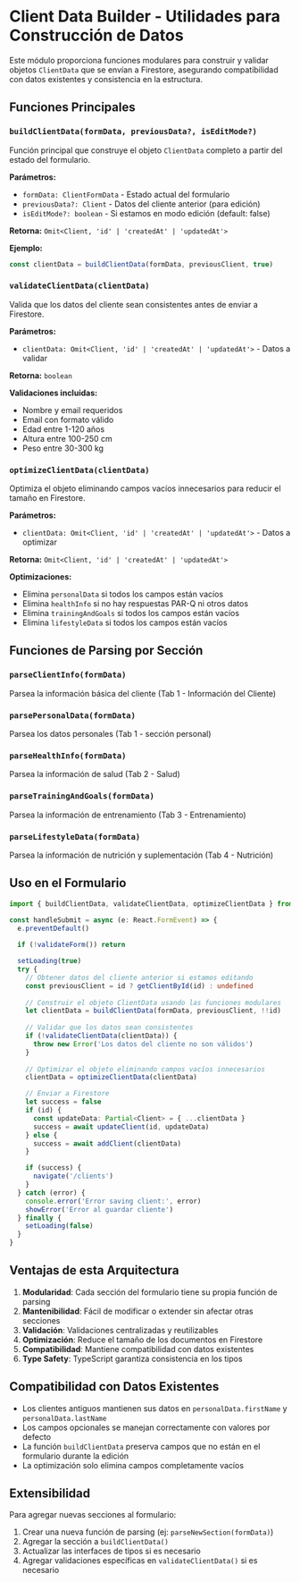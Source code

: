# Client Data Builder - Utilidades para Construcción de Datos

Este módulo proporciona funciones modulares para construir y validar objetos `ClientData` que se envían a Firestore, asegurando compatibilidad con datos existentes y consistencia en la estructura.

## Funciones Principales

### `buildClientData(formData, previousData?, isEditMode?)`

Función principal que construye el objeto `ClientData` completo a partir del estado del formulario.

**Parámetros:**
- `formData: ClientFormData` - Estado actual del formulario
- `previousData?: Client` - Datos del cliente anterior (para edición)
- `isEditMode?: boolean` - Si estamos en modo edición (default: false)

**Retorna:** `Omit<Client, 'id' | 'createdAt' | 'updatedAt'>`

**Ejemplo:**
```typescript
const clientData = buildClientData(formData, previousClient, true)
```

### `validateClientData(clientData)`

Valida que los datos del cliente sean consistentes antes de enviar a Firestore.

**Parámetros:**
- `clientData: Omit<Client, 'id' | 'createdAt' | 'updatedAt'>` - Datos a validar

**Retorna:** `boolean`

**Validaciones incluidas:**
- Nombre y email requeridos
- Email con formato válido
- Edad entre 1-120 años
- Altura entre 100-250 cm
- Peso entre 30-300 kg

### `optimizeClientData(clientData)`

Optimiza el objeto eliminando campos vacíos innecesarios para reducir el tamaño en Firestore.

**Parámetros:**
- `clientData: Omit<Client, 'id' | 'createdAt' | 'updatedAt'>` - Datos a optimizar

**Retorna:** `Omit<Client, 'id' | 'createdAt' | 'updatedAt'>`

**Optimizaciones:**
- Elimina `personalData` si todos los campos están vacíos
- Elimina `healthInfo` si no hay respuestas PAR-Q ni otros datos
- Elimina `trainingAndGoals` si todos los campos están vacíos
- Elimina `lifestyleData` si todos los campos están vacíos

## Funciones de Parsing por Sección

### `parseClientInfo(formData)`
Parsea la información básica del cliente (Tab 1 - Información del Cliente)

### `parsePersonalData(formData)`
Parsea los datos personales (Tab 1 - sección personal)

### `parseHealthInfo(formData)`
Parsea la información de salud (Tab 2 - Salud)

### `parseTrainingAndGoals(formData)`
Parsea la información de entrenamiento (Tab 3 - Entrenamiento)

### `parseLifestyleData(formData)`
Parsea la información de nutrición y suplementación (Tab 4 - Nutrición)

## Uso en el Formulario

```typescript
import { buildClientData, validateClientData, optimizeClientData } from '../utils/clientDataBuilder'

const handleSubmit = async (e: React.FormEvent) => {
  e.preventDefault()
  
  if (!validateForm()) return

  setLoading(true)
  try {
    // Obtener datos del cliente anterior si estamos editando
    const previousClient = id ? getClientById(id) : undefined
    
    // Construir el objeto ClientData usando las funciones modulares
    let clientData = buildClientData(formData, previousClient, !!id)
    
    // Validar que los datos sean consistentes
    if (!validateClientData(clientData)) {
      throw new Error('Los datos del cliente no son válidos')
    }
    
    // Optimizar el objeto eliminando campos vacíos innecesarios
    clientData = optimizeClientData(clientData)

    // Enviar a Firestore
    let success = false
    if (id) {
      const updateData: Partial<Client> = { ...clientData }
      success = await updateClient(id, updateData)
    } else {
      success = await addClient(clientData)
    }

    if (success) {
      navigate('/clients')
    }
  } catch (error) {
    console.error('Error saving client:', error)
    showError('Error al guardar cliente')
  } finally {
    setLoading(false)
  }
}
```

## Ventajas de esta Arquitectura

1. **Modularidad**: Cada sección del formulario tiene su propia función de parsing
2. **Mantenibilidad**: Fácil de modificar o extender sin afectar otras secciones
3. **Validación**: Validaciones centralizadas y reutilizables
4. **Optimización**: Reduce el tamaño de los documentos en Firestore
5. **Compatibilidad**: Mantiene compatibilidad con datos existentes
6. **Type Safety**: TypeScript garantiza consistencia en los tipos

## Compatibilidad con Datos Existentes

- Los clientes antiguos mantienen sus datos en `personalData.firstName` y `personalData.lastName`
- Los campos opcionales se manejan correctamente con valores por defecto
- La función `buildClientData` preserva campos que no están en el formulario durante la edición
- La optimización solo elimina campos completamente vacíos

## Extensibilidad

Para agregar nuevas secciones al formulario:

1. Crear una nueva función de parsing (ej: `parseNewSection(formData)`)
2. Agregar la sección a `buildClientData()`
3. Actualizar las interfaces de tipos si es necesario
4. Agregar validaciones específicas en `validateClientData()` si es necesario 